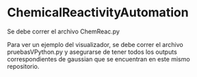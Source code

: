 # ChemicalReactivityAutomation
Se debe correr el archivo ChemReac.py

Para ver un ejemplo del visualizador, se debe correr el archivo pruebasVPython.py y asegurarse de tener todos los outputs correspondientes de gaussian que se encuentran en este mismo repositorio.
